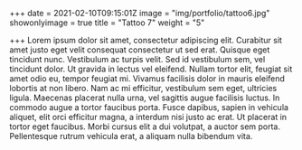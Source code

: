 +++
date = 2021-02-10T09:15:01Z
image = "img/portfolio/tattoo6.jpg"
showonlyimage = true
title = "Tattoo 7"
weight = "5"

+++
Lorem ipsum dolor sit amet, consectetur adipiscing elit. Curabitur sit amet justo eget velit consequat consectetur ut sed erat. Quisque eget tincidunt nunc. Vestibulum ac turpis velit. Sed id vestibulum sem, vel tincidunt dolor. Ut gravida in lectus vel eleifend. Nullam tortor elit, feugiat sit amet odio eu, tempor feugiat mi. Vivamus facilisis dolor in mauris eleifend lobortis at non libero. Nam ac mi efficitur, vestibulum sem eget, ultricies ligula. Maecenas placerat nulla urna, vel sagittis augue facilisis luctus. In commodo augue a tortor faucibus porta. Fusce dapibus, sapien in vehicula aliquet, elit orci efficitur magna, a interdum nisi justo ac erat. Ut placerat in tortor eget faucibus. Morbi cursus elit a dui volutpat, a auctor sem porta. Pellentesque rutrum vehicula erat, a aliquam nulla bibendum vita.